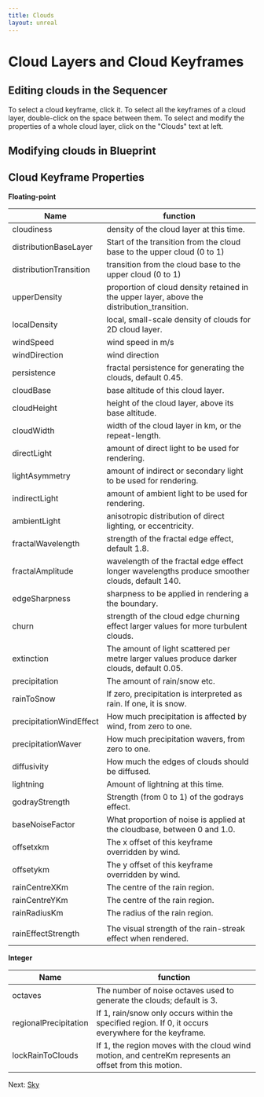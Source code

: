 ```yaml
---
title: Clouds
layout: unreal
---
```


Cloud Layers and Cloud Keyframes
========

Editing clouds in the Sequencer
-------------------------------
To select a cloud keyframe, click it. To select all the keyframes of a cloud layer, double-click on the space between them. To select and modify the properties of a whole cloud layer, click on the "Clouds" text at left.

Modifying clouds in Blueprint
-----------------------------

Cloud Keyframe Properties
-------------------------
**Floating-point**

Name				|			function
----------------------------|------------------------------------------------------------
cloudiness			| density of the cloud layer at this time.
distributionBaseLayer		| Start of the transition from the cloud base to the upper cloud (0 to 1)
distributionTransition		| transition from the cloud base to the upper cloud (0 to 1)
upperDensity			| proportion of cloud density retained in the upper layer, above the distribution_transition.
localDensity			| local, small-scale density of clouds for 2D cloud layer.
windSpeed			| wind speed in m/s
windDirection			| wind direction
persistence			| fractal persistence for generating the clouds, default 0.45.
cloudBase			| base altitude of this cloud layer.
cloudHeight			| height of the cloud layer, above its base altitude.
cloudWidth			| width of the cloud layer in km, or the repeat-length.
directLight			| amount of direct light to be used for rendering.
lightAsymmetry			| amount of indirect or secondary light to be used for rendering.
indirectLight			| amount of ambient light to be used for rendering.
ambientLight			| anisotropic distribution of direct lighting, or eccentricity.
fractalWavelength		| strength of the fractal edge effect, default 1.8.
fractalAmplitude		| wavelength of the fractal edge effect longer wavelengths produce smoother clouds, default 140.
edgeSharpness			| sharpness to be applied in rendering a the boundary.
churn				| strength of the cloud edge churning effect larger values for more turbulent clouds.
extinction			| The amount of light scattered per metre larger values produce darker clouds, default 0.05.
precipitation			| The amount of rain/snow etc.
rainToSnow			| If zero, precipitation is interpreted as rain. If one, it is snow.
precipitationWindEffect		| How much precipitation is affected by wind, from zero to one.
precipitationWaver		| How much precipitation wavers, from zero to one.
diffusivity			| How much the edges of clouds should be diffused.
lightning			| Amount of lightning at this time.
godrayStrength			| Strength (from 0 to 1) of the godrays effect.
baseNoiseFactor			| What proportion of noise is applied at the cloudbase, between 0 and 1.0.
offsetxkm			| The x offset of this keyframe overridden by wind.
offsetykm			| The y offset of this keyframe overridden by wind.
rainCentreXKm			| The centre of the rain region.
rainCentreYKm			| The centre of the rain region.
rainRadiusKm			| The radius of the rain region. 
				| 
rainEffectStrength		| The visual strength of the rain-streak effect when rendered.


**Integer**
	

Name				|			function
----------------------------|----------------------------------------------------------
	octaves			|The number of noise octaves used to generate the clouds; default is 3.
	regionalPrecipitation	|If 1, rain/snow only occurs within the specified region. If 0, it occurs everywhere for the keyframe.
	lockRainToClouds	|If 1, the region moves with the cloud wind motion, and centreKm represents an offset from this motion.
			


Next: <a href="/unrealengine/Sky">Sky</a>